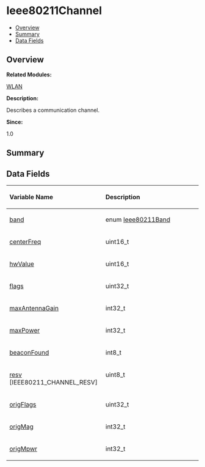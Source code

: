 # Ieee80211Channel<a name="EN-US_TOPIC_0000001054879538"></a>

-   [Overview](#section1507479398165632)
-   [Summary](#section830081582165632)
-   [Data Fields](#pub-attribs)

## **Overview**<a name="section1507479398165632"></a>

**Related Modules:**

[WLAN](wlan.md)

**Description:**

Describes a communication channel. 

**Since:**

1.0

## **Summary**<a name="section830081582165632"></a>

## Data Fields<a name="pub-attribs"></a>

<a name="table420564105165632"></a>
<table><thead align="left"><tr id="row393381909165632"><th class="cellrowborder" valign="top" width="50%" id="mcps1.1.3.1.1"><p id="p665620449165632"><a name="p665620449165632"></a><a name="p665620449165632"></a>Variable Name</p>
</th>
<th class="cellrowborder" valign="top" width="50%" id="mcps1.1.3.1.2"><p id="p983041601165632"><a name="p983041601165632"></a><a name="p983041601165632"></a>Description</p>
</th>
</tr>
</thead>
<tbody><tr id="row1920694194165632"><td class="cellrowborder" valign="top" width="50%" headers="mcps1.1.3.1.1 "><p id="p867375670165632"><a name="p867375670165632"></a><a name="p867375670165632"></a><a href="wlan.md#gaab4e3330566d5b0b02e7c6117c7b9a73">band</a></p>
</td>
<td class="cellrowborder" valign="top" width="50%" headers="mcps1.1.3.1.2 "><p id="p361623278165632"><a name="p361623278165632"></a><a name="p361623278165632"></a>enum <a href="wlan.md#ga9882f415202cf9acb0f4cdfbc456a88d">Ieee80211Band</a> </p>
</td>
</tr>
<tr id="row1578046767165632"><td class="cellrowborder" valign="top" width="50%" headers="mcps1.1.3.1.1 "><p id="p1961902357165632"><a name="p1961902357165632"></a><a name="p1961902357165632"></a><a href="wlan.md#ga42300a5593bf6b40a4d823af2dbe2a5d">centerFreq</a></p>
</td>
<td class="cellrowborder" valign="top" width="50%" headers="mcps1.1.3.1.2 "><p id="p1313258531165632"><a name="p1313258531165632"></a><a name="p1313258531165632"></a>uint16_t </p>
</td>
</tr>
<tr id="row1846637723165632"><td class="cellrowborder" valign="top" width="50%" headers="mcps1.1.3.1.1 "><p id="p1756298476165632"><a name="p1756298476165632"></a><a name="p1756298476165632"></a><a href="wlan.md#ga88c500579917b7a4b0167623851abcf2">hwValue</a></p>
</td>
<td class="cellrowborder" valign="top" width="50%" headers="mcps1.1.3.1.2 "><p id="p2082625562165632"><a name="p2082625562165632"></a><a name="p2082625562165632"></a>uint16_t </p>
</td>
</tr>
<tr id="row425509109165632"><td class="cellrowborder" valign="top" width="50%" headers="mcps1.1.3.1.1 "><p id="p812347317165632"><a name="p812347317165632"></a><a name="p812347317165632"></a><a href="wlan.md#gaadedfd33df129639f135a6f5d0322e4e">flags</a></p>
</td>
<td class="cellrowborder" valign="top" width="50%" headers="mcps1.1.3.1.2 "><p id="p2070757576165632"><a name="p2070757576165632"></a><a name="p2070757576165632"></a>uint32_t </p>
</td>
</tr>
<tr id="row629303333165632"><td class="cellrowborder" valign="top" width="50%" headers="mcps1.1.3.1.1 "><p id="p551669637165632"><a name="p551669637165632"></a><a name="p551669637165632"></a><a href="wlan.md#gacd256a8179e084497aad4cacfac77dc2">maxAntennaGain</a></p>
</td>
<td class="cellrowborder" valign="top" width="50%" headers="mcps1.1.3.1.2 "><p id="p1196730591165632"><a name="p1196730591165632"></a><a name="p1196730591165632"></a>int32_t </p>
</td>
</tr>
<tr id="row1569929335165632"><td class="cellrowborder" valign="top" width="50%" headers="mcps1.1.3.1.1 "><p id="p1756314711165632"><a name="p1756314711165632"></a><a name="p1756314711165632"></a><a href="wlan.md#gaf998a486d7bc53071e68374a13aa18d8">maxPower</a></p>
</td>
<td class="cellrowborder" valign="top" width="50%" headers="mcps1.1.3.1.2 "><p id="p600546623165632"><a name="p600546623165632"></a><a name="p600546623165632"></a>int32_t </p>
</td>
</tr>
<tr id="row1094557743165632"><td class="cellrowborder" valign="top" width="50%" headers="mcps1.1.3.1.1 "><p id="p921327224165632"><a name="p921327224165632"></a><a name="p921327224165632"></a><a href="wlan.md#ga55c6f1eaedc16b99dc299530a0dc6f83">beaconFound</a></p>
</td>
<td class="cellrowborder" valign="top" width="50%" headers="mcps1.1.3.1.2 "><p id="p904380545165632"><a name="p904380545165632"></a><a name="p904380545165632"></a>int8_t </p>
</td>
</tr>
<tr id="row511173461165632"><td class="cellrowborder" valign="top" width="50%" headers="mcps1.1.3.1.1 "><p id="p342756819165632"><a name="p342756819165632"></a><a name="p342756819165632"></a><a href="wlan.md#ga8ae51118ee5e1a121bad85055ecad454">resv</a> [IEEE80211_CHANNEL_RESV]</p>
</td>
<td class="cellrowborder" valign="top" width="50%" headers="mcps1.1.3.1.2 "><p id="p1981222229165632"><a name="p1981222229165632"></a><a name="p1981222229165632"></a>uint8_t </p>
</td>
</tr>
<tr id="row1188909295165632"><td class="cellrowborder" valign="top" width="50%" headers="mcps1.1.3.1.1 "><p id="p972461363165632"><a name="p972461363165632"></a><a name="p972461363165632"></a><a href="wlan.md#gaa8e6146a2fa16a47e794d7d9bbaccf1e">origFlags</a></p>
</td>
<td class="cellrowborder" valign="top" width="50%" headers="mcps1.1.3.1.2 "><p id="p931488806165632"><a name="p931488806165632"></a><a name="p931488806165632"></a>uint32_t </p>
</td>
</tr>
<tr id="row682730762165632"><td class="cellrowborder" valign="top" width="50%" headers="mcps1.1.3.1.1 "><p id="p928495984165632"><a name="p928495984165632"></a><a name="p928495984165632"></a><a href="wlan.md#gaf5bc0d20f7c46fbcfd69cb62c3470dfe">origMag</a></p>
</td>
<td class="cellrowborder" valign="top" width="50%" headers="mcps1.1.3.1.2 "><p id="p162933286165632"><a name="p162933286165632"></a><a name="p162933286165632"></a>int32_t </p>
</td>
</tr>
<tr id="row1339872211165632"><td class="cellrowborder" valign="top" width="50%" headers="mcps1.1.3.1.1 "><p id="p1885086152165632"><a name="p1885086152165632"></a><a name="p1885086152165632"></a><a href="wlan.md#gaa9666ab4a0f723741328722d1ab74588">origMpwr</a></p>
</td>
<td class="cellrowborder" valign="top" width="50%" headers="mcps1.1.3.1.2 "><p id="p1582595998165632"><a name="p1582595998165632"></a><a name="p1582595998165632"></a>int32_t </p>
</td>
</tr>
</tbody>
</table>

